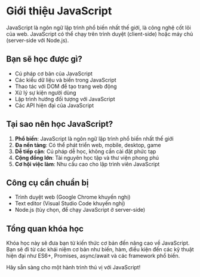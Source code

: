 # Giới thiệu JavaScript

JavaScript là ngôn ngữ lập trình phổ biến nhất thế giới, là công nghệ cốt lõi của web. JavaScript có thể chạy trên trình duyệt (client-side) hoặc máy chủ (server-side với Node.js).

## Bạn sẽ học được gì?

-   Cú pháp cơ bản của JavaScript
-   Các kiểu dữ liệu và biến trong JavaScript
-   Thao tác với DOM để tạo trang web động
-   Xử lý sự kiện người dùng
-   Lập trình hướng đối tượng với JavaScript
-   Các API hiện đại của JavaScript

## Tại sao nên học JavaScript?

1. **Phổ biến**: JavaScript là ngôn ngữ lập trình phổ biến nhất thế giới
2. **Đa nền tảng**: Có thể phát triển web, mobile, desktop, game
3. **Dễ tiếp cận**: Cú pháp dễ học, không cần cài đặt phức tạp
4. **Cộng đồng lớn**: Tài nguyên học tập và thư viện phong phú
5. **Cơ hội việc làm**: Nhu cầu cao cho lập trình viên JavaScript

## Công cụ cần chuẩn bị

-   Trình duyệt web (Google Chrome khuyến nghị)
-   Text editor (Visual Studio Code khuyến nghị)
-   Node.js (tùy chọn, để chạy JavaScript ở server-side)

## Tổng quan khóa học

Khóa học này sẽ đưa bạn từ kiến thức cơ bản đến nâng cao về JavaScript. Bạn sẽ đi từ các khái niệm cơ bản như biến, hàm, điều kiện đến các kỹ thuật hiện đại như ES6+, Promises, async/await và các framework phổ biến.

Hãy sẵn sàng cho một hành trình thú vị với JavaScript!
